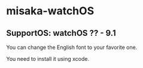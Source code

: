 # misaka-watchOS  

## SupportOS: watchOS ?? - 9.1

You can change the English font to your favorite one.

You need to install it using xcode.
